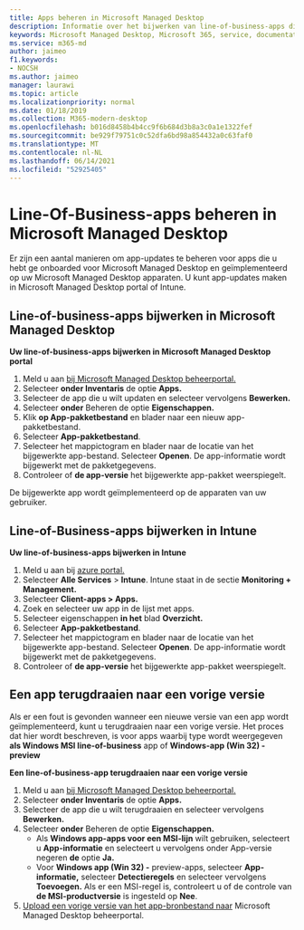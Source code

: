 ```yaml
---
title: Apps beheren in Microsoft Managed Desktop
description: Informatie over het bijwerken van line-of-business-apps die zijn geïmplementeerd op Microsoft Managed Desktop apparaten
keywords: Microsoft Managed Desktop, Microsoft 365, service, documentatie
ms.service: m365-md
author: jaimeo
f1.keywords:
- NOCSH
ms.author: jaimeo
manager: laurawi
ms.topic: article
ms.localizationpriority: normal
ms.date: 01/18/2019
ms.collection: M365-modern-desktop
ms.openlocfilehash: b016d8458b4b4cc9f6b684d3b8a3c0a1e1322fef
ms.sourcegitcommit: be929f79751c0c52dfa6bd98a854432a0c63faf0
ms.translationtype: MT
ms.contentlocale: nl-NL
ms.lasthandoff: 06/14/2021
ms.locfileid: "52925405"
---
```

# <a name="manage-line-of-business-apps-in-microsoft-managed-desktop"></a>Line-Of-Business-apps beheren in Microsoft Managed Desktop

<!--Application management -->

Er zijn een aantal manieren om app-updates te beheren voor apps die u hebt ge onboarded voor Microsoft Managed Desktop en geïmplementeerd op uw Microsoft Managed Desktop apparaten. U kunt app-updates maken in Microsoft Managed Desktop portal of Intune. 

<span id="update-app-mmd" />

## <a name="update-line-of-business-apps-in-microsoft-managed-desktop"></a>Line-of-business-apps bijwerken in Microsoft Managed Desktop

**Uw line-of-business-apps bijwerken in Microsoft Managed Desktop portal**
1. Meld u aan [bij Microsoft Managed Desktop beheerportal.](https://aka.ms/mmdportal)
2. Selecteer **onder Inventaris** de optie **Apps.**  
3. Selecteer de app die u wilt updaten en selecteer vervolgens **Bewerken.**
4. Selecteer **onder** Beheren de optie **Eigenschappen.** 
5. Klik **op App-pakketbestand** en blader naar een nieuw app-pakketbestand.
6. Selecteer **App-pakketbestand**.
7. Selecteer het mappictogram en blader naar de locatie van het bijgewerkte app-bestand. Selecteer **Openen**. De app-informatie wordt bijgewerkt met de pakketgegevens.
8. Controleer of **de app-versie** het bijgewerkte app-pakket weerspiegelt. 

De bijgewerkte app wordt geïmplementeerd op de apparaten van uw gebruiker.

<span id="update-app-intune" />

## <a name="update-line-of-business-apps-in-intune"></a>Line-of-Business-apps bijwerken in Intune

**Uw line-of-business-apps bijwerken in Intune**
1. Meld u aan bij [azure portal.](https://portal.azure.com)
2. Selecteer **Alle Services**  >  **Intune**. Intune staat in de sectie **Monitoring + Management.**
3. Selecteer **Client-apps > Apps.**
4. Zoek en selecteer uw app in de lijst met apps.
5. Selecteer eigenschappen **in het** blad **Overzicht.**
6. Selecteer **App-pakketbestand**.
7. Selecteer het mappictogram en blader naar de locatie van het bijgewerkte app-bestand. Selecteer **Openen**. De app-informatie wordt bijgewerkt met de pakketgegevens.
8. Controleer of **de app-versie** het bijgewerkte app-pakket weerspiegelt.

<span id="roll-back-app-mmd" />

## <a name="roll-back-an-app-to-a-previous-version"></a>Een app terugdraaien naar een vorige versie

Als er een fout is gevonden wanneer een nieuwe versie van een app wordt geïmplementeerd, kunt u terugdraaien naar een vorige versie. Het proces dat hier wordt beschreven, is voor apps waarbij type wordt weergegeven **als Windows MSI line-of-business** app of **Windows-app (Win 32) - preview**

**Een line-of-business-app terugdraaien naar een vorige versie**

1. Meld u aan [bij Microsoft Managed Desktop beheerportal.](https://aka.ms/mmdportal)
2. Selecteer **onder Inventaris** de optie **Apps.**  
3. Selecteer de app die u wilt terugdraaien en selecteer vervolgens **Bewerken.**
4. Selecteer **onder** Beheren de optie **Eigenschappen.** 
    - Als **Windows app-apps voor een MSI-lijn** wilt gebruiken, selecteert u **App-informatie** en selecteert u vervolgens onder App-versie negeren **de** optie **Ja.**
    - Voor **Windows app (Win 32) -** preview-apps, selecteer **App-informatie,** selecteer **Detectieregels** en selecteer vervolgens **Toevoegen.** 
    Als er een MSI-regel is, controleert u of de controle van **de MSI-productversie** is ingesteld op **Nee**.
5. [Upload een vorige versie van het app-bronbestand naar](../get-started/deploy-apps.md) Microsoft Managed Desktop beheerportal.  

